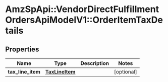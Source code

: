 # AmzSpApi::VendorDirectFulfillmentOrdersApiModelV1::OrderItemTaxDetails

## Properties
Name | Type | Description | Notes
------------ | ------------- | ------------- | -------------
**tax_line_item** | [**TaxLineItem**](TaxLineItem.md) |  | [optional] 

